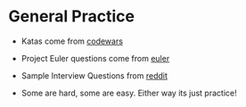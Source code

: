 # General Practice

* Katas come from [codewars](http://www.codewars.com/)
* Project Euler questions come from [euler](https://projecteuler.net)
* Sample Interview Questions from [reddit](https://www.reddit.com/r/cscareerquestions/comments/20ahfq/heres_a_pretty_big_list_of_programming_interview/)

* Some are hard, some are easy.  Either way its just practice!
